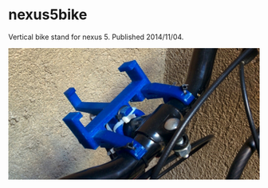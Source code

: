 nexus5bike
===========

Vertical bike stand for nexus 5. Published 2014/11/04.

[![Image](nexus5bike.jpg)](./)


